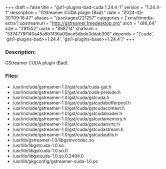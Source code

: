 +++
draft = false
title = "gst1-plugins-bad-cuda 1.24.4-1"
version = "1.24.4-1"
description = "GStreamer CUDA plugin (Bad)."
date = "2024-05-30T09:16:47"
aliases = "/packages/221257"
categories = ['xmultimedia-extra']
upstreamurl = "http://gstreamer.freedesktop.org"
arch = "x86_64"
size = "291552"
usize = "888714"
sha1sum = "5374778f140a45a6b3f36a09ace5dbde3ddab306"
depends = "['cuda', 'gst1-plugins-bad>=1.24.4', 'gst1-plugins-base>=1.24.4']"
+++
### Description: 
GStreamer CUDA plugin (Bad).

### Files: 
* /usr/include/gstreamer-1.0/gst/cuda/cuda-gst.h
* /usr/include/gstreamer-1.0/gst/cuda/cuda-prelude.h
* /usr/include/gstreamer-1.0/gst/cuda/gstcuda.h
* /usr/include/gstreamer-1.0/gst/cuda/gstcudabufferpool.h
* /usr/include/gstreamer-1.0/gst/cuda/gstcudacontext.h
* /usr/include/gstreamer-1.0/gst/cuda/gstcudaloader.h
* /usr/include/gstreamer-1.0/gst/cuda/gstcudamemory.h
* /usr/include/gstreamer-1.0/gst/cuda/gstcudanvrtc.h
* /usr/include/gstreamer-1.0/gst/cuda/gstcudastream.h
* /usr/include/gstreamer-1.0/gst/cuda/gstcudautils.h
* /usr/lib/gstreamer-1.0/libgstnvcodec.so
* /usr/lib/libgstcuda-1.0.so
* /usr/lib/libgstcuda-1.0.so.0
* /usr/lib/libgstcuda-1.0.so.0.2404.0
* /usr/lib/pkgconfig/gstreamer-cuda-1.0.pc

